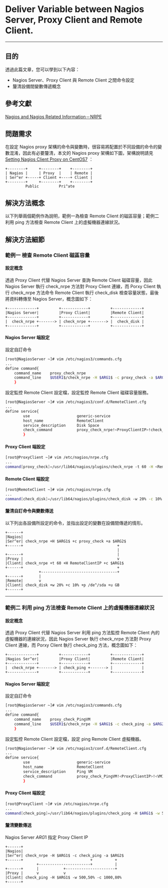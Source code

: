 # Deliver Variable between Nagios Server, Proxy Client and Remote Client.
---
## 目的
透過此篇文章，您可以學到以下內容：
* Nagios Server、Proxy Client 與 Remote Client 之間命令設定
* 釐清設備間變數傳遞概念

## 參考文獻
[Nagios and Nagios Related Information－NRPE](http://sites.box293.com/nagios/guides/nrpe/proxying-or-double-hopping/nrpe)

## 問題需求
在設定 Nagios proxy 架構的命令與變數時，很容易將配置於不同設備的命令的變數混淆，因此有必要釐清，本文的 Nagios proxy 架構如下圖，架構說明請見 [Setting Nagios Client Proxy on CentOS7](./Setting_Nagios_Client_Proxy_on_CentOS7.md) ：

```
+--------+     +--------+    +--------+
| Nagios |     | Proxy  |    | Remote |
| Ser^er +-----+ Client +----+ Client |
+--------+     +--------+    +--------+
         Public         Pri^ate
```

## 解決方法概念
以下列舉兩個範例作為說明，範例一為檢查 Remote Client 的磁區容量；範例二利用 ping 方法檢查 Remote Client 上的虛擬機器連線狀況。

## 解決方法細節

### 範例一 檢查 Remote Client 磁區容量
#### 設定概念
透過 Proxy Client 代替 Nagios Server 查詢 Remote Client 磁碟容量，因此 Nagios Server 執行 check_nrpe 方法對 Proxy Client 連線，而 Porxy Client 執行 check_nrpe 方法命令 Remote Client 執行 check_disk 檢查容量狀態，最後將資料轉傳至 Nagios Server，概念圖如下：
```
+-------------+         +------------+         +-------------+
|Nagios Server|         |Proxy Client|         |Remote Client|
+-------------+         +------------+         +-------------+
|  check_nrpe +-------> | check_nrpe +-------> |  check_disk |
+-------------+         +------------+         +-------------+
```

#### Nagios Server 端設定
設定自訂命令
```bash
[root@NagiosServer ~]# vim /etc/nagios3/commands.cfg
...
define command{
    command_name    proxy_check_nrpe
    command_line    $USER1$/check_nrpe -H $ARG1$ -c proxy_check -a $ARG2$
    }
```

設定監控 Remote Client 設定檔，設定監控 Remote Client 磁碟容量服務。
```bash
[root@NagiosServer ~]# vim /etc/nagios3/conf.d/RemoteClient.cfg
...
define service{
        use                     generic-service
        host_name               RemoteClient
        service_description     Disk Space
        check_command           proxy_check_nrpe!<ProxyClientIP>!check_disk
        }
```

#### Proxy Client 端設定
```bash
[root@ProxyClient ~]# vim /etc/nagios/nrpe.cfg
...
command[proxy_check]=/usr/lib64/nagios/plugins/check_nrpe -t 60 -H <RemoteClientIP> -c $ARG1$
```

#### Remote Client 端設定
```bash
[root@RemoteClient ~]# vim /etc/nagios/nrpe.cfg
...
command[check_disk]=/usr/lib64/nagios/plugins/check_disk -w 20% -c 10% -p /dev/sda -u GB
```

#### 釐清自訂命令與變數傳送
以下列出各設備所設定的命令，並指出設定的變數在設備間傳遞的情形。

```
+------+                                              
|Nagios|                                              
|Ser^er| check_nrpe +H $ARG1$ +c proxy_check +a $ARG2$
+------+                                          +   
                                                  |   
+------+                                          |   
|Proxy |                                          v   
|Client| check_nrpe +t 60 +H RemoteClientIP +c $ARG1$ 
+------+                                          +   
               +----------------------------------+   
+------+       |                                      
|Remote|       v                                      
|Client| check_disk +w 20% +c 10% +p /de^/sda +u GB   
+------+                                              

```

---
### 範例二 利用 ping 方法檢查 Remote Client 上的虛擬機器連線狀況
#### 設定概念
透過 Proxy Client 代替 Nagios Server 利用 ping 方法監控 Remote Client 內的虛擬機器的連線狀況，因此 Nagios Server 執行 check_nrpe 方法對 Proxy Client 連線，而 Porxy Client 執行 check_ping 方法，概念圖如下：
```
+-------------+         +------------+         +-------------+
|Nagios Ser^er|         |Proxy Client|         |Remote Client|
+-------------+         +------------+         +-------------+
|  check_nrpe +-------> | check_ping +-------> |             |
+-------------+         +------------+         +-------------+
```

#### Nagios Server 端設定
設定自訂命令
```bash
[root@NagiosServer ~]# vim /etc/nagios3/commands.cfg
...
define command{
    command_name    proxy_check_PingVM
    command_line    $USER1$/check_nrpe -H $ARG1$ -c check_ping -a $ARG2$
    }

```

設定監控 Remote Client 設定檔，設定 ping Remote Client 虛擬機器。
```bash
[root@NagiosServer ~]# vim /etc/nagios3/conf.d/RemoteClient.cfg
...
define service{
        use                     generic-service
        host_name               RemoteClient
        service_description     Ping VM
        check_command           proxy_check_PingVM!<ProxyClientIP>!<VMIP>
        }
```

#### Proxy Client 端設定
```bash
[root@ProxyClient ~]# vim /etc/nagios/nrpe.cfg
...
command[check_ping]=/usr/lib64/nagios/plugins/check_ping -H $ARG1$ -w 500,50% -c 1000,80%
```

#### 釐清變數傳送
Nagios Server $ARG1$ 指定 Proxy Client IP
```
+------+                                             
|Nagios|                                             
|Ser^er| check_nrpe -H $ARG1$ -c check_ping -a $ARG2$
+------+                              +          +   
              +-----------------------+          |   
+------+      |           +----------------------+   
|Proxy |      v           v                          
|Client| check_ping -H $ARG1$ -w 500,50% -c 1000,80% 
+------+                                             

```